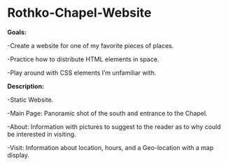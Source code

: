 # Rothko-Chapel-Website

**Goals:**

-Create a website for one of my favorite pieces of places.

-Practice how to distribute HTML elements in space.

-Play around with CSS elements I’m unfamiliar with.

**Description:**

-Static Website.

-Main Page: Panoramic shot of the south and entrance to the Chapel. 

-About: Information with pictures to suggest to the reader as to why could be interested in visiting.

-Visit: Information about location, hours, and a Geo-location with a map display.
